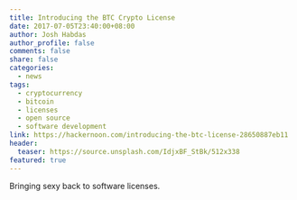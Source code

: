 ```yaml
---
title: Introducing the BTC Crypto License
date: 2017-07-05T23:40:00+08:00
author: Josh Habdas
author_profile: false
comments: false
share: false
categories:
  - news
tags:
  - cryptocurrency
  - bitcoin
  - licenses
  - open source
  - software development
link: https://hackernoon.com/introducing-the-btc-license-28650887eb11
header:
  teaser: https://source.unsplash.com/IdjxBF_StBk/512x338
featured: true
---
```


Bringing sexy back to software licenses.
